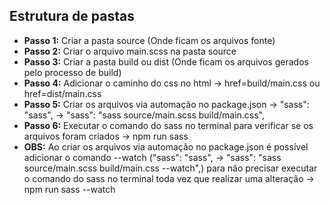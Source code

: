 ## Estrutura de pastas
- **Passo 1:** Criar a pasta source (Onde ficam os arquivos fonte)
- **Passo 2:** Criar o arquivo main.scss na pasta source
- **Passo 3:** Criar a pasta build ou dist (Onde ficam os arquivos gerados pelo processo de build)
- **Passo 4:** Adicionar o caminho do css no html -> href=build/main.css ou href=dist/main.css
- **Passo 5:** Criar os arquivos via automação no package.json -> "sass": "sass", -> "sass": "sass source/main.scss build/main.css",
- **Passo 6:** Executar o comando do sass no terminal para verificar se os arquivos foram criados -> npm run sass
- **OBS:** Ao criar os arquivos via automação no package.json é possível adicionar o comando --watch ("sass": "sass", -> "sass": "sass source/main.scss build/main.css --watch",) para não precisar executar o comando do sass no terminal toda vez que realizar uma alteração -> npm run sass --watch